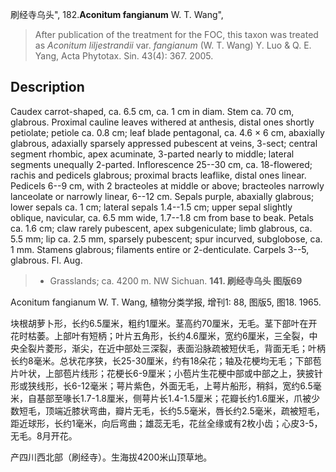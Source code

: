 刷经寺乌头",
182.**Aconitum fangianum** W. T. Wang",

> After publication of the treatment for the FOC, this taxon was treated as *Aconitum liljestrandii* var. *fangianum* (W. T. Wang) Y. Luo &amp; Q. E. Yang, Acta Phytotax. Sin. 43(4): 367. 2005.

## Description
Caudex carrot-shaped, ca. 6.5 cm, ca. 1 cm in diam. Stem ca. 70 cm, glabrous. Proximal cauline leaves withered at anthesis, distal ones shortly petiolate; petiole ca. 0.8 cm; leaf blade pentagonal, ca. 4.6 × 6 cm, abaxially glabrous, adaxially sparsely appressed pubescent at veins, 3-sect; central segment rhombic, apex acuminate, 3-parted nearly to middle; lateral segments unequally 2-parted. Inflorescence 25--30 cm, ca. 18-flowered; rachis and pedicels glabrous; proximal bracts leaflike, distal ones linear. Pedicels 6--9 cm, with 2 bracteoles at middle or above; bracteoles narrowly lanceolate or narrowly linear, 6--12 cm. Sepals purple, abaxially glabrous; lower sepals ca. 1 cm; lateral sepals 1.4--1.5 cm; upper sepal slightly oblique, navicular, ca. 6.5 mm wide, 1.7--1.8 cm from base to beak. Petals ca. 1.6 cm; claw rarely pubescent, apex subgeniculate; limb glabrous, ca. 5.5 mm; lip ca. 2.5 mm, sparsely pubescent; spur incurved, subglobose, ca. 1 mm. Stamens glabrous; filaments entire or 2-denticulate. Carpels 3--5, glabrous. Fl. Aug.

> * Grasslands; ca. 4200 m. NW Sichuan.
**141. 刷经寺乌头 图版69**

Aconitum fangianum W. T. Wang, 植物分类学报, 增刊1: 88, 图版5, 图18. 1965.

块根胡萝卜形，长约6.5厘米，粗约1厘米。茎高约70厘米，无毛。茎下部叶在开花时枯萎。上部叶有短柄；叶片五角形，长约4.6厘米，宽约6厘米，三全裂，中央全裂片菱形，渐尖，在近中部处三深裂，表面沿脉疏被短伏毛，背面无毛；叶柄长约8毫米。总状花序狭，长25-30厘米，约有18朵花；轴及花梗均无毛；下部苞片叶状，上部苞片线形；花梗长6-9厘米；小苞片生花梗中部或中部之上，狭披针形或狭线形，长6-12毫米；萼片紫色，外面无毛，上萼片船形，稍斜，宽约6.5毫米，自基部至喙长1.7-1.8厘米，侧萼片长1.4-1.5厘米；花瓣长约1.6厘米，爪被少数短毛，顶端近膝状弯曲，瓣片无毛，长约5.5毫米，唇长约2.5毫米，疏被短毛，距近球形，长约1毫米，向后弯曲；雄蕊无毛，花丝全缘或有2枚小齿；心皮3-5，无毛。8月开花。

产四川西北部（刷经寺）。生海拔4200米山顶草地。

